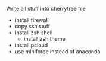

Write all stuff into cherrytree file

- install firewall
- copy ssh stuff
- install zsh shell
    - install zsh theme
- install pcloud
- use miniforge instead of anaconda